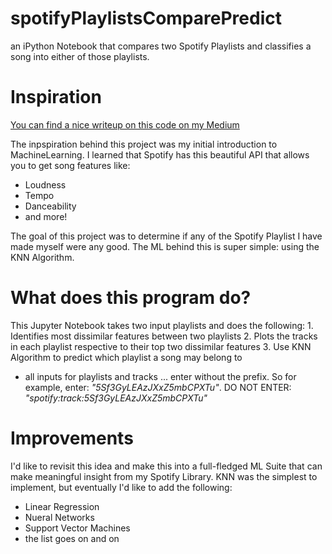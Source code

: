 # spotifyPlaylistsComparePredict
an iPython Notebook that compares two Spotify Playlists and classifies a song into either of those playlists.

# Inspiration
[You can find a nice writeup on this code on my Medium](https://medium.com/datadriveninvestor/are-my-spotify-playlists-any-good-a-data-approach-9f24aa0cf28c)


The inpspiration behind this project was my initial introduction to MachineLearning. I learned that Spotify has this beautiful API
that allows you to get song features like:
- Loudness
- Tempo
- Danceability
- and more!

The goal of this project was to determine if any of the Spotify Playlist I have made myself were any good. The ML behind this is
super simple: using the KNN Algorithm.

# What does this program do?

This Jupyter Notebook takes two input playlists and does the following:
    1. Identifies most dissimilar features between two playlists
    2. Plots the tracks in each playlist respective to their top two dissimilar features
    3. Use KNN Algorithm to predict which playlist a song may belong to
    
- all inputs for playlists and tracks ... enter without the prefix. So for example, enter: *"5Sf3GyLEAzJXxZ5mbCPXTu"*. DO NOT ENTER: *"spotify:track:5Sf3GyLEAzJXxZ5mbCPXTu"*


# Improvements
I'd like to revisit this idea and make this into a full-fledged ML Suite that can make meaningful insight from my Spotify Library. KNN was the simplest to implement, but eventually I'd like to add the following:
- Linear Regression
- Nueral Networks
- Support Vector Machines
- the list goes on and on
